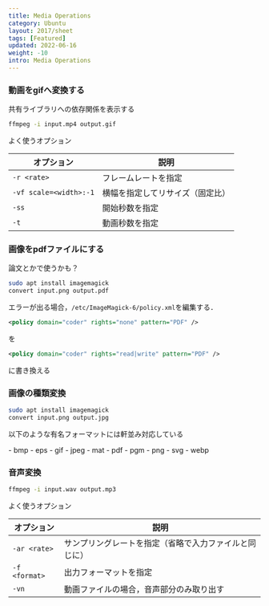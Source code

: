 ```yaml
---
title: Media Operations
category: Ubuntu
layout: 2017/sheet
tags: [Featured]
updated: 2022-06-16
weight: -10
intro: Media Operations
---
```





### 動画をgifへ変換する

共有ライブラリへの依存関係を表示する

```bash
ffmpeg -i input.mp4 output.gif
```

よく使うオプション

| オプション                  | 説明               |
|------------------------|------------------|
| `-r <rate>`            | フレームレートを指定       |
| `-vf scale=<width>:-1` | 横幅を指定してリサイズ（固定比） |
| `-ss`                  | 開始秒数を指定          |
| `-t`                   | 動画秒数を指定          |

### 画像をpdfファイルにする

論文とかで使うかも？

```bash
sudo apt install imagemagick
convert input.png output.pdf
```

エラーが出る場合，`/etc/ImageMagick-6/policy.xml`を編集する．

```xml
<policy domain="coder" rights="none" pattern="PDF" />
```

を

```xml
<policy domain="coder" rights="read|write" pattern="PDF" />
```

に書き換える

### 画像の種類変換

```bash
sudo apt install imagemagick
convert input.png output.jpg
```

以下のような有名フォーマットには軒並み対応している
<p>
- bmp
- eps
- gif
- jpeg
- mat
- pdf
- pgm
- png
- svg
- webp
</p>

### 音声変換

```bash
ffmpeg -i input.wav output.mp3
```

よく使うオプション

| オプション         | 説明                          |
|---------------|-----------------------------|
| `-ar <rate>`  | サンプリングレートを指定（省略で入力ファイルと同じに） |
| `-f <format>` | 出力フォーマットを指定                 |
| `-vn`         | 動画ファイルの場合，音声部分のみ取り出す        |
